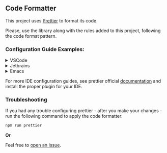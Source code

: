 ## Code Formatter

This project uses [Prettier](https://prettier.io/) to format its code.

Please, use the library along with the rules added to this project, following
the code format pattern.

### Configuration Guide Examples:

<details>
<summary>VSCode</summary>

Install the official [extension](https://marketplace.visualstudio.com/items?itemName=esbenp.prettier-vscode).
Then, add this to your settings:

```
{
  "editor.defaultFormatter": "esbenp.prettier-vscode",
}
```

If you prefer, add the following configuration to format your conde on save:

```
{
  "editor.formatOnSave": true,
}
```

For more options see their
[repository](https://github.com/prettier/prettier-vscode).

</details>

<details>
<summary>Jetbrains</summary>

Follow the official [documentation](https://www.jetbrains.com/help/webstorm/prettier.html),
selecting the option:

```
Tools -> Actions on Save -> Run Prettier.

```

Also, certifies that the IDE is using the Prettier rules defined by this project.

</details>

<details>
<summary>Emacs</summary>

Install prettier [package](https://github.com/jscheid/prettier.el) through
[MELPA](https://melpa.org/#/prettier). Then add this hook, to your **.
emacs** file, to format your changes on save:

```
(add-hook 'after-init-hook #'global-prettier-mode)

```

</details>

For more IDE configuration guides, see prettier official
[documentation](https://prettier.io/docs/en/editors.html) and install the proper plugin for your IDE.

### Troubleshooting

If you had any trouble configuring prettier - after you make your changes -
run the following command to apply the code formatter:

```bash
npm run prettier
```

**Or**

Feel free to
[open an Issue](https://github.com/senecajs/seneca-error/issues).
